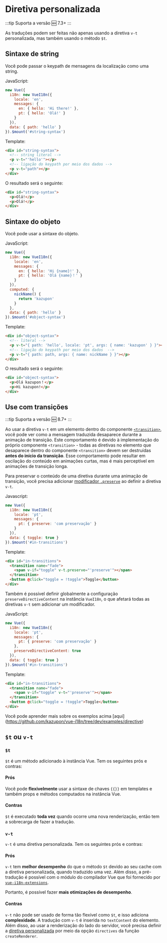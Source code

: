 # Diretiva personalizada

:::tip Suporta a versão
:new: 7.3+
:::

As traduções podem ser feitas não apenas usando a diretiva `v-t` personalizada, mas também usando o método `$t`.

## Sintaxe de string

Você pode passar o keypath de mensagens da localização como uma string.

JavaScript:

```js
new Vue({
  i18n: new VueI18n({
    locale: 'en',
    messages: {
      en: { hello: 'Hi there!' },
      pt: { hello: 'Olá!' }
    }
  }),
  data: { path: 'hello' }
}).$mount('#string-syntax')
```

Template:

```html
<div id="string-syntax">
  <!-- string literal -->
  <p v-t="'hello'"></p>
  <!-- ligação do keypath por meio dos dados -->
  <p v-t="path"></p>
</div>
```

O resultado será o seguinte:

```html
<div id="string-syntax">
  <p>Olá!</p>
  <p>Olá!</p>
</div>
```

## Sintaxe do objeto

Você pode usar a sintaxe do objeto.

JavaScript:

```js
new Vue({
  i18n: new VueI18n({
    locale: 'en',
    messages: {
      en: { hello: 'Hi {name}!' },
      pt: { hello: 'Olá {name}！' }
    }
  }),
  computed: {
    nickName() {
      return 'kazupon'
    }
  },
  data: { path: 'hello' }
}).$mount('#object-syntax')
```

Template:

```html
<div id="object-syntax">
  <!-- literal -->
  <p v-t="{ path: 'hello', locale: 'pt', args: { name: 'kazupon' } }"></p>
  <!-- ligação do keypath por meio dos dados  -->
  <p v-t="{ path: path, args: { name: nickName } }"></p>
</div>
```

O resultado será o seguinte:

```html
<div id="object-syntax">
  <p>Olá kazupon！</p>
  <p>Hi kazupon!</p>
</div>
```

## Use com transições

:::tip Suporta a versão
:new: 8.7+
:::

Ao usar a diretiva `v-t` em um elemento dentro do componente [`<transition>`](https://br.vuejs.org/v2/api/index.html#transition), você pode ver como a mensagem traduzida desaparece durante a animação de transição. Este comportamento é devido à implementação do próprio componente `<transition>` - todas as diretivas no elemento que desaparece dentro do componente `<transition>` devem ser destruídas **antes do início da transição**. Esse comportamento pode resultar em oscilação do conteúdo em animações curtas, mas é mais perceptível em animações de transição longa.

Para preservar o conteúdo de uma diretiva durante uma animação de transição, você precisa adicionar [modificador `.preserve`](../api/#v-t) ao definir a diretiva `v-t`.

Javascript:

```js
new Vue({
  i18n: new VueI18n({
    locale: 'pt',
    messages: {
      pt: { preserve: 'com preservação' }
    }
  }),
  data: { toggle: true }
}).$mount('#in-transitions')
```

Template:

```html
<div id="in-transitions">
  <transition name="fade">
    <span v-if="toggle" v-t.preserve="'preserve'"></span>
  </transition>
  <button @click="toggle = !toggle">Toggle</button>
</div>
```

Também é possível definir globalmente a configuração `preserveDirectiveContent` na instância `VueI18n`, o que afetará todas as diretivas `v-t` sem adicionar um modificador.

JavaScript:

```js
new Vue({
  i18n: new VueI18n({
    locale: 'pt',
    messages: {
      pt: { preserve: 'com preservação' }
    },
    preserveDirectiveContent: true
  }),
  data: { toggle: true }
}).$mount('#in-transitions')
```

Template:

```html
<div id="in-transitions">
  <transition name="fade">
    <span v-if="toggle" v-t="'preserve'"></span>
  </transition>
  <button @click="toggle = !toggle">Toggle</button>
</div>
```

Você pode aprender mais sobre os exemplos acima [aqui] (https://github.com/kazupon/vue-i18n/tree/dev/examples/directive)

## `$t` ou `v-t`

### `$t`

`$t` é um método adicionado à instância Vue. Tem os seguintes prós e contras:

#### Prós

Você pode **flexivelmente** usar a sintaxe de chaves `{{}}` em templates e também props e métodos computados na instância Vue.

#### Contras

`$t` é executado **toda vez** quando ocorre uma nova renderização, então tem a sobrecarga de fazer a tradução.

### `v-t`

`v-t` é uma diretiva personalizada. Tem os seguintes prós e contras:

#### Prós

`v-t` tem **melhor desempenho** do que o método `$t` devido ao seu cache com a diretiva personalizada, quando traduzido uma vez. Além disso, a pré-tradução é possível com o módulo do compilador Vue que foi fornecido por [`vue-i18n-extensions`](https://github.com/kazupon/vue-i18n-extensions).

Portanto, é possível fazer **mais otimizações de desempenho**.

#### Contras

`v-t` não pode ser usado de forma tão flexível como `$t`, e isso adiciona **complexidade**. A tradução com `v-t` é inserida no `textContent` do elemento. Além disso, ao usar a renderização do lado do servidor, você precisa definir a [diretiva personalizada](https://github.com/kazupon/vue-i18n-extensions#directive-vt-custom-directive-for-server-side) por meio da opção `directives` da função `createRenderer`.
